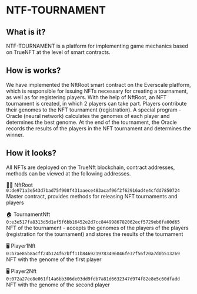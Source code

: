 # NTF-TOURNAMENT

<h2>What is it?</h2>
  NTF-TOURNAMENT is a platform for implementing game mechanics based on TrueNFT at the level of smart contracts.
  
<h2>How is works?</h2>
  We have implemented the NftRoot smart contract on the Everscale platform, which is responsible for issuing NFTs necessary for creating a tournament, as well as for registering players.
  With the help of NftRoot, an NFT tournament is created, in which 2 players can take part.
Players contribute their genomes to the NFT tournament (registration). A special program - Oracle (neural network) calculates the genomes of each player and determines the best genome.
  At the end of the tournament, the Oracle records the results of the players in the NFT tournament and determines the winner.

<h2>How it looks?</h2>
  All NFTs are deployed on the TrueNft blockchain, contract addresses, methods can be viewed at the following addresses.
    
👩‍🚀 NftRoot</br>
```0:de971a3e543d7bad75f908f431aaece483acaf96f2f62916ad4e4cfdd7850724```</br>
Master contract, provides methods for releasing NFT tournaments and players

🏠 TournamentNft</br>
```0:e3e517fa8313d5d1ef5f6bb16452e2d7cc8449986782062ecf5729eb6fa00d65```</br>
NFT of the tournament - accepts the genomes of the players of the players (registration for the tournament) and stores the results of the tournament

🖥 Player1Nft</br>
```0:b7ae85b8acff24b124f62bff11b8469219783496046fe37f56f20a7d0b513269```</br>
NFT with the genome of the first player
  
🖥 Player2Nft</br>
```0:072a27ee8e061f14a6bb306de03dd9fdb7a81d6632347d974f82e8e5c60dfadd```</br>
NFT with the genome of the second player
